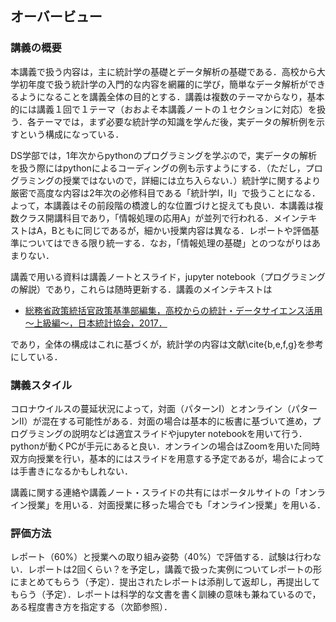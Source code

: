 
## オーバービュー

### 講義の概要　

本講義で扱う内容は，主に統計学の基礎とデータ解析の基礎である．高校から大学初年度で扱う統計学の入門的な内容を網羅的に学び，簡単なデータ解析ができるようになることを講義全体の目的とする．講義は複数のテーマからなり，基本的には講義１回で１テーマ（おおよそ本講義ノートの１セクションに対応）を扱う．各テーマでは，まず必要な統計学の知識を学んだ後，実データの解析例を示すという構成になっている．

DS学部では，1年次からpythonのプログラミングを学ぶので，実データの解析を扱う際にはpythonによるコーディングの例も示すようにする．（ただし，プログラミングの授業ではないので，詳細には立ち入らない．）統計学に関するより厳密で高度な内容は2年次の必修科目である「統計学I，II」で扱うことになる．よって，本講義はその前段階の橋渡し的な位置づけと捉えても良い．本講義は複数クラス開講科目であり，「情報処理の応用A」が並列で行われる．メインテキストはA，Bともに同じであるが，細かい授業内容は異なる．レポートや評価基準についてはできる限り統一する．なお，「情報処理の基礎」とのつながりはあまりない．


講義で用いる資料は講義ノートとスライド，jupyter notebook（プログラミングの解説）であり，これらは随時更新する．講義のメインテキストは

- [総務省政策統括官政策基準部編集，高校からの統計・データサイエンス活用～上級編～，日本統計協会，2017．](https://www.soumu.go.jp/toukei_toukatsu/info/guide/stkankyo.htm)

であり，全体の構成はこれに基づくが，統計学の内容は文献\cite{b,e,f,g}を参考にしている．

### 講義スタイル

コロナウイルスの蔓延状況によって，対面（パターンI）とオンライン（パターンII）が混在する可能性がある．対面の場合は基本的に板書に基づいて進め，プログラミングの説明などは適宜スライドやjupyter notebookを用いて行う．pythonが動くPCが手元にあると良い．オンラインの場合はZoomを用いた同時双方向授業を行い，基本的にはスライドを用意する予定であるが，場合によっては手書きになるかもしれない．

講義に関する連絡や講義ノート・スライドの共有にはポータルサイトの「オンライン授業」を用いる．対面授業に移った場合でも「オンライン授業」を用いる．



### 評価方法

レポート（60%）と授業への取り組み姿勢（40%）で評価する．試験は行わない．レポートは2回くらい？を予定し，講義で扱った実例についてレポートの形にまとめてもらう（予定）．提出されたレポートは添削して返却し，再提出してもらう（予定）．レポートは科学的な文書を書く訓練の意味も兼ねているので，ある程度書き方を指定する（次節参照）．
